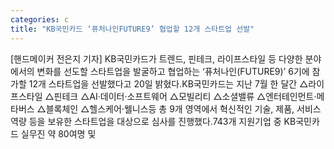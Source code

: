 ```yaml
---
categories: c
title: "KB국민카드 ‘퓨처나인FUTURE9’ 협업할 12개 스타트업 선발"
---
```

[핸드메이커 전은지 기자] KB국민카드가 트렌드, 핀테크, 라이프스타일 등 다양한 분야에서의 변화를 선도할 스타트업을 발굴하고 협업하는 ‘퓨처나인(FUTURE9)’ 6기에 참가할 12개 스타트업을 선발했다고 20일 밝혔다.KB국민카드는 지난 7월 한 달간 △라이프스타일 △핀테크 △AI·데이터·소프트웨어 △모빌리티 △소셜밸류 △엔터테인먼트·메타버스 △블록체인 △헬스케어·웰니스등 총 9개 영역에서 혁신적인 기술, 제품, 서비스 역량 등을 보유한 스타트업을 대상으로 심사를 진행했다.743개 지원기업 중 KB국민카드 실무진 약 80여명 및